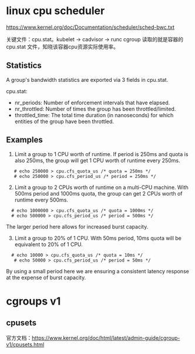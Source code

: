 



# linux cpu scheduler
https://www.kernel.org/doc/Documentation/scheduler/sched-bwc.txt

关键文件：cpu.stat。kubelet -> cadvisor -> runc cgroup 读取的就是容器的 cpu.stat 文件，知晓该容器cpu资源实际使用率。

Statistics
----------
A group's bandwidth statistics are exported via 3 fields in cpu.stat.

cpu.stat:
- nr_periods: Number of enforcement intervals that have elapsed.
- nr_throttled: Number of times the group has been throttled/limited.
- throttled_time: The total time duration (in nanoseconds) for which entities
  of the group have been throttled.

Examples
--------
1. Limit a group to 1 CPU worth of runtime.
   If period is 250ms and quota is also 250ms, the group will get
   1 CPU worth of runtime every 250ms.
  ```shell
     # echo 250000 > cpu.cfs_quota_us /* quota = 250ms */
     # echo 250000 > cpu.cfs_period_us /* period = 250ms */
  ```

2. Limit a group to 2 CPUs worth of runtime on a multi-CPU machine.
   With 500ms period and 1000ms quota, the group can get 2 CPUs worth of
   runtime every 500ms.
  ```shell
    # echo 1000000 > cpu.cfs_quota_us /* quota = 1000ms */
    # echo 500000 > cpu.cfs_period_us /* period = 500ms */
  ```
   The larger period here allows for increased burst capacity.

3. Limit a group to 20% of 1 CPU.
   With 50ms period, 10ms quota will be equivalent to 20% of 1 CPU.
  ```shell
    # echo 10000 > cpu.cfs_quota_us /* quota = 10ms */
     # echo 50000 > cpu.cfs_period_us /* period = 50ms */
  ```
   By using a small period here we are ensuring a consistent latency response at the expense of burst capacity.




# cgroups v1

## cpusets
官方文档：https://www.kernel.org/doc/html/latest/admin-guide/cgroup-v1/cpusets.html


